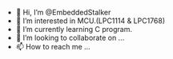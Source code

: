 - 👋 Hi, I’m @EmbeddedStalker
- 👀 I’m interested in MCU.(LPC1114 & LPC1768)
- 🌱 I’m currently learning C program.
- 💞️ I’m looking to collaborate on ...
- 📫 How to reach me ...

<!---
EmbeddedStalker/EmbeddedStalker is a ✨ special ✨ repository because its `README.md` (this file) appears on your GitHub profile.
You can click the Preview link to take a look at your changes.
--->
